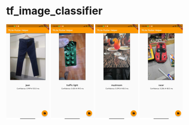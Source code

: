 # tf_image_classifier

<img src="images/test_1.JPG" alt="images/test_1.jpg" style="zoom: 25%;" />

<img src="images/test_2.JPG" alt="images/test_2.jpg" style="zoom: 25%;" />

<img src="images/test_3.JPG" alt="images/test_3.jpg" style="zoom: 25%;" />

<img src="images/test_4.JPG" alt="images/test_4.jpg" style="zoom: 25%;" />


